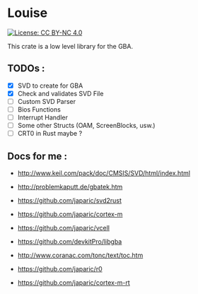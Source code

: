 # Louise

[![License: CC BY-NC 4.0](https://img.shields.io/badge/License-CC%20BY--NC%204.0-lightgrey.svg)](http://creativecommons.org/licenses/by-nc/4.0/)

This crate is a low level library for the GBA.

## TODOs :
- [x] SVD to create for GBA
- [x] Check and validates SVD File
- [ ] Custom SVD Parser 
- [ ] Bios Functions
- [ ] Interrupt Handler
- [ ] Some other Structs (OAM, ScreenBlocks, usw.) 
- [ ] CRT0 in Rust maybe ?

## Docs for me :
- http://www.keil.com/pack/doc/CMSIS/SVD/html/index.html
- http://problemkaputt.de/gbatek.htm

- https://github.com/japaric/svd2rust
- https://github.com/japaric/cortex-m
- https://github.com/japaric/vcell

- https://github.com/devkitPro/libgba
- http://www.coranac.com/tonc/text/toc.htm

- https://github.com/japaric/r0
- https://github.com/japaric/cortex-m-rt